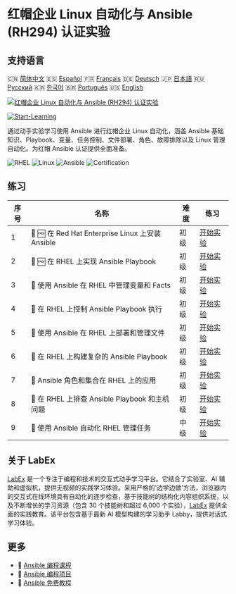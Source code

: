 # 红帽企业 Linux 自动化与 Ansible (RH294) 认证实验

## 支持语言

🇨🇳 [简体中文](README_zh.md) 🇪🇸 [Español](README_es.md) 🇫🇷 [Français](README_fr.md) 🇩🇪 [Deutsch](README_de.md) 🇯🇵 [日本語](README_ja.md) 🇷🇺 [Русский](README_ru.md) 🇰🇷 [한국어](README_ko.md) 🇧🇷 [Português](README_pt.md) 🇺🇸 [English](README.md) 

[![红帽企业 Linux 自动化与 Ansible (RH294) 认证实验](https://cover-creator.labex.io/red-hat-enterprise-linux-automation-with-ansible-rh294.png?lang=zh)](https://labex.io/zh/courses/red-hat-enterprise-linux-automation-with-ansible-rh294)

[![Start-Learning](https://img.shields.io/badge/Start-Learning-whitesmoke?style=for-the-badge)](https://labex.io/zh/courses/red-hat-enterprise-linux-automation-with-ansible-rh294)

通过动手实验学习使用 Ansible 进行红帽企业 Linux 自动化，涵盖 Ansible 基础知识、Playbook、变量、任务控制、文件部署、角色、故障排除以及 Linux 管理自动化。为红帽 Ansible 认证提供全面准备。

![RHEL](https://img.shields.io/badge/RHEL-whitesmoke?style=for-the-badge&logo=rhel)
![Linux](https://img.shields.io/badge/Linux-whitesmoke?style=for-the-badge&logo=linux)
![Ansible](https://img.shields.io/badge/Ansible-whitesmoke?style=for-the-badge&logo=ansible)
![Certification](https://img.shields.io/badge/Certification-whitesmoke?style=for-the-badge&logo=certification)


## 练习

|   序号 | 名称                                             | 难度   | 练习                                                                                                                                                                                          |
|--------|--------------------------------------------------|--------|-----------------------------------------------------------------------------------------------------------------------------------------------------------------------------------------------|
|      1 | 🧩 🆓 在 Red Hat Enterprise Linux 上安装 Ansible | 初级   | <a target='_blank' href='https://labex.io/zh/labs/rhel-install-ansible-on-red-hat-enterprise-linux-590544?course=red-hat-enterprise-linux-automation-with-ansible-rh294'>开始实验</a>         |
|      2 | 🧩 🆓 在 RHEL 上实现 Ansible Playbook            | 初级   | <a target='_blank' href='https://labex.io/zh/labs/ansible-implement-an-ansible-playbook-on-rhel-590552?course=red-hat-enterprise-linux-automation-with-ansible-rh294'>开始实验</a>            |
|      3 | 🧩  使用 Ansible 在 RHEL 中管理变量和 Facts      | 初级   | <a target='_blank' href='https://labex.io/zh/labs/ansible-manage-variables-and-facts-in-rhel-with-ansible-590560?course=red-hat-enterprise-linux-automation-with-ansible-rh294'>开始实验</a>  |
|      4 | 🧩  在 RHEL 上控制 Ansible Playbook 执行         | 初级   | <a target='_blank' href='https://labex.io/zh/labs/rhel-control-ansible-playbook-execution-on-rhel-590569?course=red-hat-enterprise-linux-automation-with-ansible-rh294'>开始实验</a>          |
|      5 | 🧩  使用 Ansible 在 RHEL 上部署和管理文件        | 初级   | <a target='_blank' href='https://labex.io/zh/labs/ansible-deploy-and-manage-files-on-rhel-with-ansible-590573?course=red-hat-enterprise-linux-automation-with-ansible-rh294'>开始实验</a>     |
|      6 | 🧩  在 RHEL 上构建复杂的 Ansible Playbook        | 初级   | <a target='_blank' href='https://labex.io/zh/labs/ansible-structuring-complex-ansible-playbooks-on-rhel-590576?course=red-hat-enterprise-linux-automation-with-ansible-rh294'>开始实验</a>    |
|      7 | 🧩  Ansible 角色和集合在 RHEL 上的应用           | 初级   | <a target='_blank' href='https://labex.io/zh/labs/ansible-ansible-roles-and-collections-on-rhel-590574?course=red-hat-enterprise-linux-automation-with-ansible-rh294'>开始实验</a>            |
|      8 | 🧩  在 RHEL 上排查 Ansible Playbook 和主机问题   | 初级   | <a target='_blank' href='https://labex.io/zh/labs/ansible-troubleshoot-ansible-playbooks-and-hosts-on-rhel-590577?course=red-hat-enterprise-linux-automation-with-ansible-rh294'>开始实验</a> |
|      9 | 🧩  使用 Ansible 自动化 RHEL 管理任务            | 中级   | <a target='_blank' href='https://labex.io/zh/labs/ansible-automate-rhel-administration-tasks-with-ansible-590613?course=red-hat-enterprise-linux-automation-with-ansible-rh294'>开始实验</a>  |

## 关于 LabEx

[LabEx](https://labex.io) 是一个专注于编程和技术的交互式动手学习平台。它结合了实验室、AI 辅助和虚拟机，提供无视频的实践学习体验。采用严格的'边学边做'方法，浏览器内的交互式在线环境具有自动化的逐步检查，基于技能树的结构化内容组织系统，以及不断增长的学习资源（包含 30 个技能树和超过 6,000 个实验），[LabEx](https://labex.io) 提供全面的实践教育。该平台包含基于最新 AI 模型构建的学习助手 Labby，提供对话式学习体验。

## 更多

- 🔗 [Ansible 编程课程](https://github.com/labex-labs/awesome-programming-courses)
- 🔗 [Ansible 编程项目](https://github.com/labex-labs/awesome-programming-projects)
- 🔗 [Ansible 免费教程](https://github.com/labex-labs/ansible-free-tutorials)

